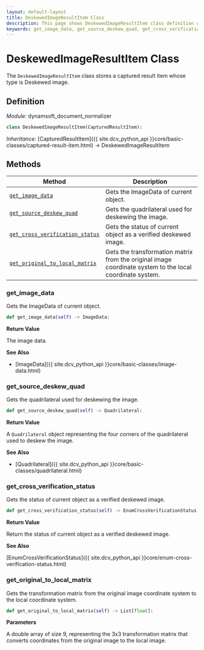 ```yaml
---
layout: default-layout
title: DeskewedImageResultItem Class
description: This page shows DeskewedImageResultItem class definition of Dynamsoft Document Normalizer SDK Python Edition.
keywords: get_image_data, get_source_deskew_quad, get_cross_verification_status, get_original_to_local_matrix, DeskewedImageResultItem, api reference
---
```


# DeskewedImageResultItem Class

The `DeskewedImageResultItem` class stores a captured result item whose type is Deskewed image.

## Definition

*Module:* dynamsoft_document_normalizer

```python
class DeskewedImageResultItem(CapturedResultItem):
```

*Inheritance:* [CapturedResultItem]({{ site.dcv_python_api }}core/basic-classes/captured-result-item.html) -> DeskewedImageResultItem

## Methods

| Method | Description |
|--------|-------------|
| [`get_image_data`](#get_image_data) | Gets the ImageData of current object. |
| [`get_source_deskew_quad`](#get_source_deskew_quad)| Gets the quadrilateral used for deskewing the image. |
| [`get_cross_verification_status`](get_cross_verification_status)| Gets the status of current object as a verified deskewed image. |
| [`get_original_to_local_matrix`](get_original_to_local_matrix) | Gets the transformation matrix from the original image coordinate system to the local coordinate system. |

### get_image_data

Gets the ImageData of current object.

```python
def get_image_data(self) -> ImageData: 
```

**Return Value**

The image data.

**See Also**

* [ImageData]({{ site.dcv_python_api }}core/basic-classes/image-data.html)

### get_source_deskew_quad

Gets the quadrilateral used for deskewing the image.

```python
def get_source_deskew_quad(self) -> Quadrilateral:
```

**Return Value**

A `Quadrilateral` object representing the four corners of the quadrilateral used to deskew the image.

**See Also**

* [Quadrilateral]({{ site.dcv_python_api }}core/basic-classes/quadrilateral.html)

### get_cross_verification_status

Gets the status of current object as a verified deskewed image.

```python
def get_cross_verification_status(self) -> EnumCrossVerificationStatus:
```

**Return Value**

Return the status of current object as a verified deskewed image.

**See Also**

[EnumCrossVerificationStatus]({{ site.dcv_python_api }}core/enum-cross-verification-status.html)

### get_original_to_local_matrix

Gets the transformation matrix from the original image coordinate system to the local coordinate system.

```python
def get_original_to_local_matrix(self) -> List[float]:
```

**Parameters**

A double array of size 9, representing the 3x3 transformation matrix that converts coordinates from the original image to the local image.